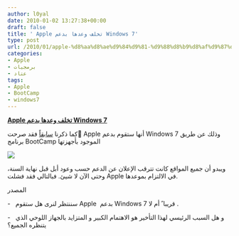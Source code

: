 ```yaml
---
author: l0yal
date: 2010-01-02 13:27:38+00:00
draft: false
title: ' Apple تخلف وعدها بدعم Windows 7'
type: post
url: /2010/01/apple-%d8%aa%d8%ae%d9%84%d9%81-%d9%88%d8%b9%d8%af%d9%87%d8%a7-%d8%a8%d8%af%d8%b9%d9%85-windows-7/
categories:
- Apple
- برمجيات
- عتاد
tags:
- Apple
- BootCamp
- windows7
---
```


[**Apple تخلف وعدها بدعم Windows 7**](http://www.it-scoop.com/2010/01/apple-%d8%aa%d8%ae%d9%84%d9%81-%d9%88%d8%b9%d8%af%d9%87%d8%a7-%d8%a8%d8%af%d8%b9%d9%85-windows-7/)


كما ذكرنا [سابقاً](http://www.it-scoop.com/2009/12/%d9%87%d9%84-%d8%b3%d8%aa%d8%af%d8%b9%d9%85-%d8%ad%d9%88%d8%a7%d8%b3%d9%8a%d8%a8-apple-%d9%86%d8%b8%d8%a7%d9%85-windows-7/) فقد صرحت َApple أنها ستقوم بدعم Windows 7 وذلك عن طريق برنامج BootCamp الموجود بأجهزتها

[![](http://www.it-scoop.com/wp-content/uploads/2010/01/AppleMonitor.jpg)
](http://www.it-scoop.com/2010/01/apple-%d8%aa%d8%ae%d9%84%d9%81-%d9%88%d8%b9%d8%af%d9%87%d8%a7-%d8%a8%d8%af%d8%b9%d9%85-windows-7/)

ويبدو أن جميع المواقع كانت تترقب الإعلان عن الدعم حسب وعود أبل قبل نهاية السنة، وحتى الآن لا شيئ. فبالتالي فقد فشلت Apple في الالتزام بموعدها.

المصدر

-   سننتظر لنرى هل ستقوم Apple  بدعم Windows 7 قريبا ً أم لا .

-   و هل السبب الرئيسي لهذا التأخير هو الاهتمام الكبير و المتزايد بالجهاز اللوحي الذي يتنظره الجميع؟
